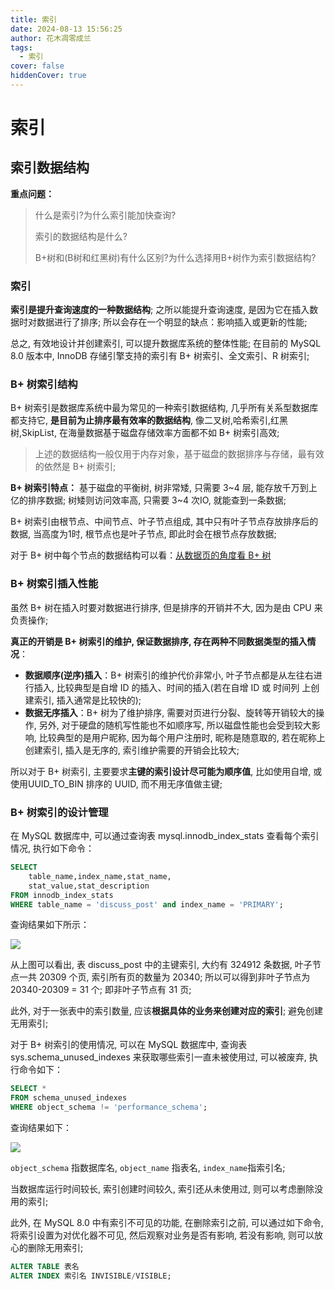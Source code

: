 ```yaml
---
title: 索引
date: 2024-08-13 15:56:25
author: 花木凋零成兰
tags: 
  - 索引
cover: false
hiddenCover: true
---
```


# 索引

## 索引数据结构

**重点问题：**
> 什么是索引?为什么索引能加快查询?
> 
> 索引的数据结构是什么?
> 
> B+树和(B树和红黑树)有什么区别?为什么选择用B+树作为索引数据结构?
> 

### 索引

**索引是提升查询速度的一种数据结构**; 之所以能提升查询速度, 是因为它在插入数据时对数据进行了排序; 所以会存在一个明显的缺点：影响插入或更新的性能;

总之, 有效地设计并创建索引, 可以提升数据库系统的整体性能; 在目前的 MySQL 8.0 版本中, InnoDB 存储引擎支持的索引有 B+ 树索引、全文索引、R 树索引;

### B+ 树索引结构

B+ 树索引是数据库系统中最为常见的一种索引数据结构, 几乎所有关系型数据库都支持它, **是目前为止排序最有效率的数据结构**, 像二叉树,哈希索引,红黑树,SkipList, 在海量数据基于磁盘存储效率方面都不如 B+ 树索引高效;

> 上述的数据结构一般仅用于内存对象，基于磁盘的数据排序与存储，最有效的依然是 B+ 树索引;

**B+ 树索引特点：** 基于磁盘的平衡树, 树非常矮, 只需要 3~4 层, 能存放千万到上亿的排序数据; 树矮则访问效率高, 只需要 3~4 次IO, 就能查到一条数据;

B+ 树索引由根节点、中间节点、叶子节点组成, 其中只有叶子节点存放排序后的数据, 当高度为1时, 根节点也是叶子节点, 即此时会在根节点存放数据;

对于 B+ 树中每个节点的数据结构可以看：[从数据页的角度看 B+ 树](https://xiaolincoding.com/mysql/index/page.html#innodb-%E6%98%AF%E5%A6%82%E4%BD%95%E5%AD%98%E5%82%A8%E6%95%B0%E6%8D%AE%E7%9A%84)

### B+ 树索引插入性能

虽然 B+ 树在插入时要对数据进行排序, 但是排序的开销并不大, 因为是由 CPU 来负责操作;

**真正的开销是 B+ 树索引的维护, 保证数据排序, 存在两种不同数据类型的插入情况**：
- **数据顺序(逆序)插入**：B+ 树索引的维护代价非常小, 叶子节点都是从左往右进行插入, 比较典型是自增 ID 的插入、时间的插入(若在自增 ID 或 时间列 上创建索引, 插入通常是比较快的);
- **数据无序插入**：B+ 树为了维护排序, 需要对页进行分裂、旋转等开销较大的操作, 另外, 对于硬盘的随机写性能也不如顺序写, 所以磁盘性能也会受到较大影响, 比较典型的是用户昵称, 因为每个用户注册时, 昵称是随意取的, 若在昵称上创建索引, 插入是无序的, 索引维护需要的开销会比较大;

所以对于 B+ 树索引, 主要要求**主键的索引设计尽可能为顺序值**, 比如使用自增, 或使用UUID_TO_BIN 排序的 UUID, 而不用无序值做主键;

### B+ 树索引的设计管理

在 MySQL 数据库中, 可以通过查询表 mysql.innodb_index_stats 查看每个索引情况, 执行如下命令：
```sql
SELECT
    table_name,index_name,stat_name,
    stat_value,stat_description
FROM innodb_index_stats
WHERE table_name = 'discuss_post' and index_name = 'PRIMARY';
```
查询结果如下所示：

![](https://img.upyun.ytazwc.top/blog/202408132005968.png)

从上图可以看出, 表 discuss_post 中的主键索引, 大约有 324912 条数据, 叶子节点一共 20309 个页, 索引所有页的数量为 20340; 所以可以得到非叶子节点为 20340-20309 = 31 个; 即非叶子节点有 31 页;

此外, 对于一张表中的索引数量, 应该**根据具体的业务来创建对应的索引**; 避免创建无用索引;

对于 B+ 树索引的使用情况, 可以在 MySQL 数据库中, 查询表 sys.schema_unused_indexes 来获取哪些索引一直未被使用过, 可以被废弃, 执行命令如下：
```sql
SELECT *
FROM schema_unused_indexes
WHERE object_schema != 'performance_schema';
```

查询结果如下：

![](https://img.upyun.ytazwc.top/blog/202408132014931.png)

`object_schema` 指数据库名, `object_name` 指表名, `index_name`指索引名;

当数据库运行时间较长, 索引创建时间较久, 索引还从未使用过, 则可以考虑删除没用的索引;

此外, 在 MySQL 8.0 中有索引不可见的功能, 在删除索引之前, 可以通过如下命令, 将索引设置为对优化器不可见, 然后观察对业务是否有影响, 若没有影响, 则可以放心的删除无用索引;
```sql
ALTER TABLE 表名
ALTER INDEX 索引名 INVISIBLE/VISIBLE;
```
